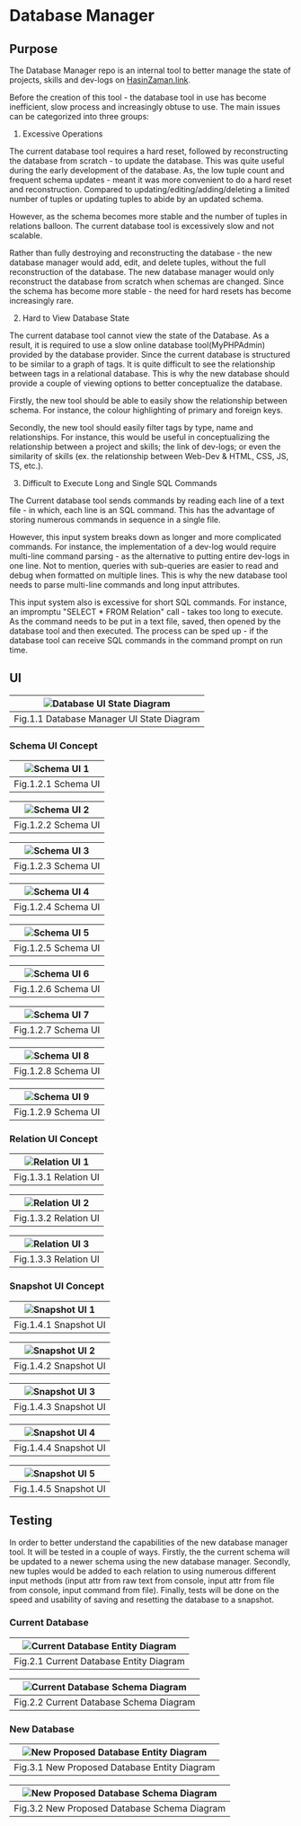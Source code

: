 # Database Manager

## Purpose

The Database Manager repo is an internal tool to better manage the state of projects, skills and dev-logs on [HasinZaman.link](http://hasinzaman.link).

Before the creation of this tool - the database tool in use has become inefficient, slow process and increasingly obtuse to use. The main issues can be categorized into three groups:

 1. Excessive Operations

The current database tool requires a hard reset, followed by reconstructing the database from scratch - to update the database. This was quite useful during the early development of the database. As, the low tuple count and frequent schema updates - meant it was more convenient to do a hard reset and reconstruction. Compared to updating/editing/adding/deleting a limited number of tuples or updating tuples to abide by an updated schema.

However, as the schema becomes more stable and the number of tuples in relations balloon. The current database tool is excessively slow and not scalable.

Rather than fully destroying and reconstructing the database - the new database manager would add, edit, and delete tuples, without the full reconstruction of the database. The new database manager would only reconstruct the database from scratch when schemas are changed. Since the schema has become more stable - the need for hard resets has become increasingly rare.

 2. Hard to View Database State

The current database tool cannot view the state of the Database. As a result, it is required to use a slow online database tool(MyPHPAdmin) provided by the database provider. Since the current database is structured to be similar to a graph of tags. It is quite difficult to see the relationship between tags in a relational database. This is why the new database should provide a couple of viewing options to better conceptualize the database.

Firstly, the new tool should be able to easily show the relationship between schema. For instance, the colour highlighting of primary and foreign keys.

Secondly, the new tool should easily filter tags by type, name and relationships. For instance, this would be useful in conceptualizing the relationship between a project and skills; the link of dev-logs; or even the similarity of skills (ex. the relationship between Web-Dev & HTML, CSS, JS, TS, etc.).

 3. Difficult to Execute Long and Single SQL Commands

The Current database tool sends commands by reading each line of a text file - in which, each line is an SQL command. This has the advantage of storing numerous commands in sequence in a single file.

However, this input system breaks down as longer and more complicated commands. For instance, the implementation of a dev-log would require multi-line command parsing - as the alternative to putting entire dev-logs in one line. Not to mention, queries with sub-queries are easier to read and debug when formatted on multiple lines. This is why the new database tool needs to parse multi-line commands and long input attributes.

This input system also is excessive for short SQL commands. For instance, an impromptu "SELECT * FROM Relation" call - takes too long to execute. As the command needs to be put in a text file, saved, then opened by the database tool and then executed. The process can be sped up - if the database tool can receive SQL commands in the command prompt on run time.

## UI
| ![Database UI State Diagram](design_documentation/DB/new/DBM_State_Diagram.svg "Database UI State Diagram") |
|:--:|
| Fig.1.1 Database Manager UI State Diagram |

### Schema UI Concept
| ![Schema UI 1](design_documentation/UI/Schema_1.png) |
|:--:|
| Fig.1.2.1 Schema UI |

| ![Schema UI 2](design_documentation/UI/Schema_2.png) |
|:--:|
| Fig.1.2.2 Schema UI |

| ![Schema UI 3](design_documentation/UI/Schema_3.png) |
|:--:|
| Fig.1.2.3 Schema UI |

| ![Schema UI 4](design_documentation/UI/Schema_4.png) |
|:--:|
| Fig.1.2.4 Schema UI |

| ![Schema UI 5](design_documentation/UI/Schema_5.png) |
|:--:|
| Fig.1.2.5 Schema UI |

| ![Schema UI 6](design_documentation/UI/Schema_6.png) |
|:--:|
| Fig.1.2.6 Schema UI |

| ![Schema UI 7](design_documentation/UI/Schema_7.png) |
|:--:|
| Fig.1.2.7 Schema UI |

| ![Schema UI 8](design_documentation/UI/Schema_8.png) |
|:--:|
| Fig.1.2.8 Schema UI |

| ![Schema UI 9](design_documentation/UI/Schema_9.png) |
|:--:|
| Fig.1.2.9 Schema UI |

### Relation UI Concept
| ![Relation UI 1](design_documentation/UI/Relation_1.png) |
|:--:|
| Fig.1.3.1 Relation UI |

| ![Relation UI 2](design_documentation/UI/Relation_2.png) |
|:--:|
| Fig.1.3.2 Relation UI |

| ![Relation UI 3](design_documentation/UI/Relation_3.png) |
|:--:|
| Fig.1.3.3 Relation UI |


### Snapshot UI Concept
| ![Snapshot UI 1](design_documentation/UI/SnapShot_1.png) |
|:--:|
| Fig.1.4.1 Snapshot UI |

| ![Snapshot UI 2](design_documentation/UI/SnapShot_2.png) |
|:--:|
| Fig.1.4.2 Snapshot UI |

| ![Snapshot UI 3](design_documentation/UI/SnapShot_3.png) |
|:--:|
| Fig.1.4.3 Snapshot UI |

| ![Snapshot UI 4](design_documentation/UI/SnapShot_4.png) |
|:--:|
| Fig.1.4.4 Snapshot UI |

| ![Snapshot UI 5](design_documentation/UI/SnapShot_5.png) |
|:--:|
| Fig.1.4.5 Snapshot UI |

## Testing

In order to better understand the capabilities of the new database manager tool. It will be tested in a couple of ways. Firstly, the the current schema will be updated to a newer schema using the new database manager. Secondly, new tuples would be added to each relation to using numerous different input methods (input attr from raw text from console, input attr from file from console, input command from file). Finally, tests will be done on the speed and usability of saving and resetting the database to a snapshot.

### Current Database
| ![Current Database Entity Diagram](design_documentation/DB/old/ER_Diagram.svg) |
|:--:|
| Fig.2.1 Current Database Entity Diagram |

| ![Current Database Schema Diagram](design_documentation/DB/old/Schema_Diagram.svg) |
|:--:|
| Fig.2.2 Current Database Schema Diagram |

### New Database
| ![New Proposed Database Entity Diagram](design_documentation/DB/new/DB_Entity_Diagram.svg) |
|:--:|
| Fig.3.1 New Proposed Database Entity Diagram |

| ![New Proposed Database Schema Diagram](design_documentation/DB/new/DB_Schema_Diagram.svg) |
|:--:|
| Fig.3.2 New Proposed Database Schema Diagram |